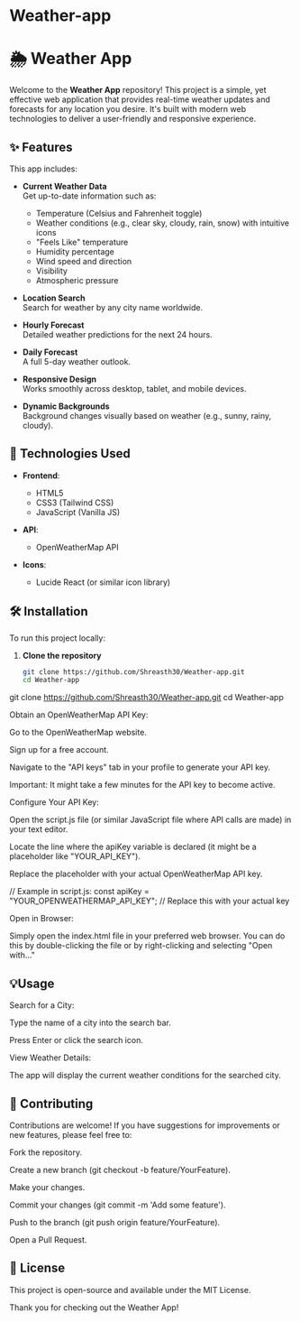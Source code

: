 # Weather-app

# 🌦️ Weather App

Welcome to the **Weather App** repository! This project is a simple, yet effective web application that provides real-time weather updates and forecasts for any location you desire. It's built with modern web technologies to deliver a user-friendly and responsive experience.

## ✨ Features

This app includes:

- **Current Weather Data**  
  Get up-to-date information such as:
  - Temperature (Celsius and Fahrenheit toggle)
  - Weather conditions (e.g., clear sky, cloudy, rain, snow) with intuitive icons
  - "Feels Like" temperature
  - Humidity percentage
  - Wind speed and direction
  - Visibility
  - Atmospheric pressure

- **Location Search**  
  Search for weather by any city name worldwide.

- **Hourly Forecast**  
  Detailed weather predictions for the next 24 hours.

- **Daily Forecast**  
  A full 5-day weather outlook.

- **Responsive Design**  
  Works smoothly across desktop, tablet, and mobile devices.

- **Dynamic Backgrounds**  
  Background changes visually based on weather (e.g., sunny, rainy, cloudy).

## 🚀 Technologies Used

- **Frontend**:  
  - HTML5  
  - CSS3 (Tailwind CSS)  
  - JavaScript (Vanilla JS)  

- **API**:  
  - OpenWeatherMap API  

- **Icons**:  
  - Lucide React (or similar icon library)

## 🛠️ Installation

To run this project locally:

1. **Clone the repository**  
   ```bash
   git clone https://github.com/Shreasth30/Weather-app.git
   cd Weather-app

git clone https://github.com/Shreasth30/Weather-app.git
cd Weather-app

Obtain an OpenWeatherMap API Key:

Go to the OpenWeatherMap website.

Sign up for a free account.

Navigate to the "API keys" tab in your profile to generate your API key.

Important: It might take a few minutes for the API key to become active.

Configure Your API Key:

Open the script.js file (or similar JavaScript file where API calls are made) in your text editor.

Locate the line where the apiKey variable is declared (it might be a placeholder like "YOUR_API_KEY").

Replace the placeholder with your actual OpenWeatherMap API key.

// Example in script.js:
const apiKey = "YOUR_OPENWEATHERMAP_API_KEY"; // Replace this with your actual key

Open in Browser:

Simply open the index.html file in your preferred web browser. You can do this by double-clicking the file or by right-clicking and selecting "Open with..."

## 💡Usage
Search for a City:

Type the name of a city into the search bar.

Press Enter or click the search icon.

View Weather Details:

The app will display the current weather conditions for the searched city.


## 🤝 Contributing
Contributions are welcome! If you have suggestions for improvements or new features, please feel free to:

Fork the repository.

Create a new branch (git checkout -b feature/YourFeature).

Make your changes.

Commit your changes (git commit -m 'Add some feature').

Push to the branch (git push origin feature/YourFeature).

Open a Pull Request.

## 📄 License
This project is open-source and available under the MIT License.

Thank you for checking out the Weather App!

